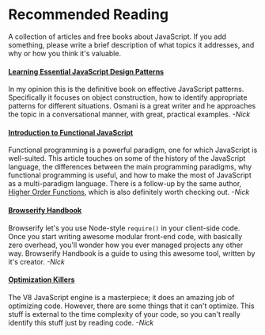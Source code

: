 # Recommended Reading
A collection of articles and free books about JavaScript. If you add something, please write a brief description of what topics it addresses, and why or how you think it's valuable.

#### [Learning Essential JavaScript Design Patterns](http://addyosmani.com/resources/essentialjsdesignpatterns/book/) 
In my opinion this is the definitive book on effective JavaScript patterns. Specifically it focuses on object construction, how to identify appropriate patterns for different situations. Osmani is a great writer and he approaches the topic in a conversational manner, with great, practical examples. _-Nick_

#### [Introduction to Functional JavaScript](https://medium.com/functional-javascript/introduction-to-functional-javascript-45a9dca6c64a)
Functional programming is a powerful paradigm, one for which JavaScript is well-suited. This article touches on some of the history of the JavaScript language, the differences between the main programming paradigms, why functional programming is useful, and how to make the most of JavaScript as a multi-paradigm language. There is a follow-up by the same author, [Higher Order Functions](https://medium.com/functional-javascript/higher-order-functions-78084829fff4), which is also definitely worth checking out. _-Nick_

#### [Browserify Handbook](https://github.com/substack/browserify-handbook)
Browserify let's you use Node-style `require()` in your client-side code. Once you start writing awesome modular front-end code, with basically zero overhead, you'll wonder how you ever managed projects any other way. Browserify Handbook is a guide to using this awesome tool, written by it's creator. _-Nick_

#### [Optimization Killers](https://github.com/petkaantonov/bluebird/wiki/Optimization-killers)
The V8 JavaScript engine is a masterpiece; it does an amazing job of optimizing code. However, there are some things that it can't optimize. This stuff is external to the time complexity of your code, so you can't really identify this stuff just by reading code. _-Nick_